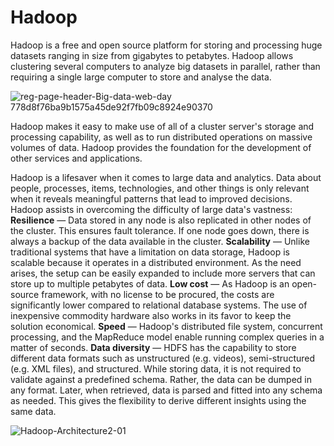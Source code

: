 # Hadoop
Hadoop is a free and open source platform for storing and processing huge datasets ranging in size from gigabytes to petabytes. Hadoop allows clustering several computers to analyze big datasets in parallel, rather than requiring a single large computer to store and analyse the data.

![reg-page-header-Big-data-web-day 778d8f76ba9b1575a45de92f7fb09c8924e90370](https://user-images.githubusercontent.com/96971533/148649439-f96d35a8-eeeb-40fa-89de-d4bcd72cd3b1.png)

Hadoop makes it easy to make use of all of a cluster server's storage and processing capability, as well as to run distributed operations on massive volumes of data. Hadoop provides the foundation for the development of other services and applications.

Hadoop is a lifesaver when it comes to large data and analytics. Data about people, processes, items, technologies, and other things is only relevant when it reveals meaningful patterns that lead to improved decisions. Hadoop assists in overcoming the difficulty of large data's vastness:
**Resilience** — Data stored in any node is also replicated in other nodes of the cluster. This ensures fault tolerance. If one node goes down, there is always a backup of the data available in the cluster.
**Scalability** — Unlike traditional systems that have a limitation on data storage, Hadoop is scalable because it operates in a distributed environment. As the need arises, the setup can be easily expanded to include more servers that can store up to multiple petabytes of data.
**Low cost** — As Hadoop is an open-source framework, with no license to be procured, the costs are significantly lower compared to relational database systems. The use of inexpensive commodity hardware also works in its favor to keep the solution economical.
**Speed** — Hadoop's distributed file system, concurrent processing, and the MapReduce model enable running complex queries in a matter of seconds.
**Data diversity** — HDFS has the capability to store different data formats such as unstructured (e.g. videos), semi-structured (e.g. XML files), and structured. While storing data, it is not required to validate against a predefined schema. Rather, the data can be dumped in any format. Later, when retrieved, data is parsed and fitted into any schema as needed. This gives the flexibility to derive different insights using the same data.

![Hadoop-Architecture2-01](https://user-images.githubusercontent.com/96971533/148649651-0b9b7fa7-74d9-44f9-92d5-37b2291be972.jpg)

